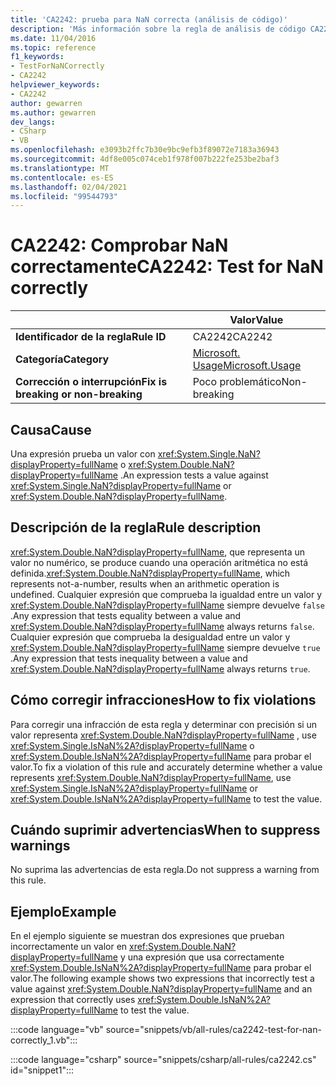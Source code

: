 ```yaml
---
title: 'CA2242: prueba para NaN correcta (análisis de código)'
description: 'Más información sobre la regla de análisis de código CA2242: prueba para NaN correcta'
ms.date: 11/04/2016
ms.topic: reference
f1_keywords:
- TestForNaNCorrectly
- CA2242
helpviewer_keywords:
- CA2242
author: gewarren
ms.author: gewarren
dev_langs:
- CSharp
- VB
ms.openlocfilehash: e3093b2ffc7b30e9bc9efb3f89072e7183a36943
ms.sourcegitcommit: 4df8e005c074ceb1f978f007b222fe253be2baf3
ms.translationtype: MT
ms.contentlocale: es-ES
ms.lasthandoff: 02/04/2021
ms.locfileid: "99544793"
---
```

# <a name="ca2242-test-for-nan-correctly"></a><span data-ttu-id="97aba-103">CA2242: Comprobar NaN correctamente</span><span class="sxs-lookup"><span data-stu-id="97aba-103">CA2242: Test for NaN correctly</span></span>

| | <span data-ttu-id="97aba-104">Valor</span><span class="sxs-lookup"><span data-stu-id="97aba-104">Value</span></span> |
|-|-|
| <span data-ttu-id="97aba-105">**Identificador de la regla**</span><span class="sxs-lookup"><span data-stu-id="97aba-105">**Rule ID**</span></span> |<span data-ttu-id="97aba-106">CA2242</span><span class="sxs-lookup"><span data-stu-id="97aba-106">CA2242</span></span>|
| <span data-ttu-id="97aba-107">**Categoría**</span><span class="sxs-lookup"><span data-stu-id="97aba-107">**Category**</span></span> |[<span data-ttu-id="97aba-108">Microsoft. Usage</span><span class="sxs-lookup"><span data-stu-id="97aba-108">Microsoft.Usage</span></span>](usage-warnings.md)|
| <span data-ttu-id="97aba-109">**Corrección o interrupción**</span><span class="sxs-lookup"><span data-stu-id="97aba-109">**Fix is breaking or non-breaking**</span></span> |<span data-ttu-id="97aba-110">Poco problemático</span><span class="sxs-lookup"><span data-stu-id="97aba-110">Non-breaking</span></span>|

## <a name="cause"></a><span data-ttu-id="97aba-111">Causa</span><span class="sxs-lookup"><span data-stu-id="97aba-111">Cause</span></span>

<span data-ttu-id="97aba-112">Una expresión prueba un valor con <xref:System.Single.NaN?displayProperty=fullName> o <xref:System.Double.NaN?displayProperty=fullName> .</span><span class="sxs-lookup"><span data-stu-id="97aba-112">An expression tests a value against <xref:System.Single.NaN?displayProperty=fullName> or <xref:System.Double.NaN?displayProperty=fullName>.</span></span>

## <a name="rule-description"></a><span data-ttu-id="97aba-113">Descripción de la regla</span><span class="sxs-lookup"><span data-stu-id="97aba-113">Rule description</span></span>

<span data-ttu-id="97aba-114"><xref:System.Double.NaN?displayProperty=fullName>, que representa un valor no numérico, se produce cuando una operación aritmética no está definida.</span><span class="sxs-lookup"><span data-stu-id="97aba-114"><xref:System.Double.NaN?displayProperty=fullName>, which represents not-a-number, results when an arithmetic operation is undefined.</span></span> <span data-ttu-id="97aba-115">Cualquier expresión que comprueba la igualdad entre un valor y <xref:System.Double.NaN?displayProperty=fullName> siempre devuelve `false` .</span><span class="sxs-lookup"><span data-stu-id="97aba-115">Any expression that tests equality between a value and <xref:System.Double.NaN?displayProperty=fullName> always returns `false`.</span></span> <span data-ttu-id="97aba-116">Cualquier expresión que comprueba la desigualdad entre un valor y <xref:System.Double.NaN?displayProperty=fullName> siempre devuelve `true` .</span><span class="sxs-lookup"><span data-stu-id="97aba-116">Any expression that tests inequality between a value and <xref:System.Double.NaN?displayProperty=fullName> always returns `true`.</span></span>

## <a name="how-to-fix-violations"></a><span data-ttu-id="97aba-117">Cómo corregir infracciones</span><span class="sxs-lookup"><span data-stu-id="97aba-117">How to fix violations</span></span>

<span data-ttu-id="97aba-118">Para corregir una infracción de esta regla y determinar con precisión si un valor representa <xref:System.Double.NaN?displayProperty=fullName> , use <xref:System.Single.IsNaN%2A?displayProperty=fullName> o <xref:System.Double.IsNaN%2A?displayProperty=fullName> para probar el valor.</span><span class="sxs-lookup"><span data-stu-id="97aba-118">To fix a violation of this rule and accurately determine whether a value represents <xref:System.Double.NaN?displayProperty=fullName>, use <xref:System.Single.IsNaN%2A?displayProperty=fullName> or <xref:System.Double.IsNaN%2A?displayProperty=fullName> to test the value.</span></span>

## <a name="when-to-suppress-warnings"></a><span data-ttu-id="97aba-119">Cuándo suprimir advertencias</span><span class="sxs-lookup"><span data-stu-id="97aba-119">When to suppress warnings</span></span>

<span data-ttu-id="97aba-120">No suprima las advertencias de esta regla.</span><span class="sxs-lookup"><span data-stu-id="97aba-120">Do not suppress a warning from this rule.</span></span>

## <a name="example"></a><span data-ttu-id="97aba-121">Ejemplo</span><span class="sxs-lookup"><span data-stu-id="97aba-121">Example</span></span>

<span data-ttu-id="97aba-122">En el ejemplo siguiente se muestran dos expresiones que prueban incorrectamente un valor en <xref:System.Double.NaN?displayProperty=fullName> y una expresión que usa correctamente <xref:System.Double.IsNaN%2A?displayProperty=fullName> para probar el valor.</span><span class="sxs-lookup"><span data-stu-id="97aba-122">The following example shows two expressions that incorrectly test a value against <xref:System.Double.NaN?displayProperty=fullName> and an expression that correctly uses <xref:System.Double.IsNaN%2A?displayProperty=fullName> to test the value.</span></span>

:::code language="vb" source="snippets/vb/all-rules/ca2242-test-for-nan-correctly_1.vb":::

:::code language="csharp" source="snippets/csharp/all-rules/ca2242.cs" id="snippet1":::
